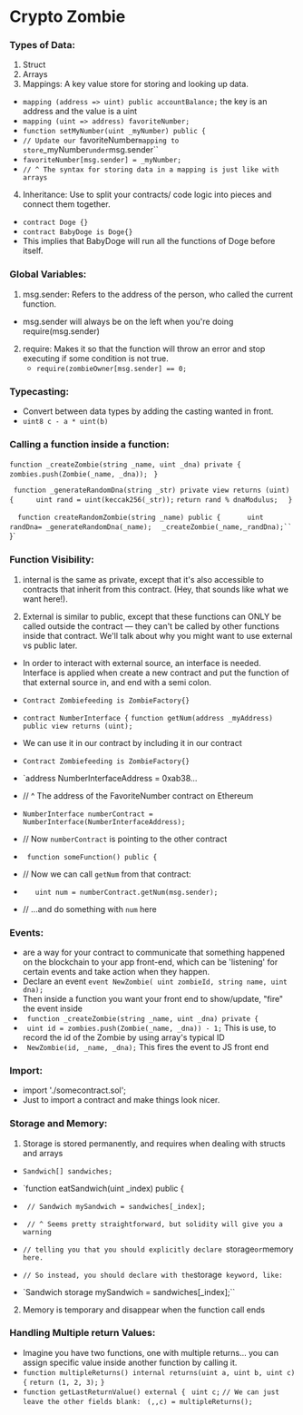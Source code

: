 # Crypto Zombie


### Types of Data: 
1. Struct
2. Arrays
3. Mappings: A key value store for storing and looking up data. 
  - `mapping (address => uint) public accountBalance;`  the key is an address and the value is a uint
  - `mapping (uint => address) favoriteNumber;`
  - `function setMyNumber(uint _myNumber) public {`
  - `// Update our `favoriteNumber` mapping to store `_myNumber` under `msg.sender``
  - `favoriteNumber[msg.sender] = _myNumber;`
  - `// ^ The syntax for storing data in a mapping is just like with arrays`
 4. Inheritance: Use to split your contracts/ code logic into pieces and connect them together.
 - `contract Doge {}` 
 - `contract BabyDoge is Doge{}` 
 - This implies that BabyDoge will run all the functions of Doge before itself.
  

### Global Variables: 
1. msg.sender: Refers to the address of the person, who called the current function. 
- msg.sender will always be on the left when you're doing require(msg.sender)
2. require: Makes it so that the function will throw an error and stop executing if some condition is not true.
      - `require(zombieOwner[msg.sender] == 0;`

### Typecasting: 
- Convert between data types by adding the casting wanted in front.
- `uint8 c - a * uint(b)`

### Calling a function inside a function:

`function _createZombie(string _name, uint _dna) private {`
       ` zombies.push(Zombie(_name, _dna));`
  `  } `

   ` function _generateRandomDna(string _str) private view returns (uint) {`
   `     uint rand = uint(keccak256(_str));`
        `return rand % dnaModulus;`
  `  }`

  `  function createRandomZombie(string _name) public {`
  `      uint randDna= _generateRandomDna(_name);`
     `   _createZombie(_name,_randDna);``
  `  }`
  
### Function Visibility:  
1. internal is the same as private, except that it's also accessible to contracts that inherit from this contract. (Hey, that sounds like what we want here!).

2. External is similar to public, except that these functions can ONLY be called outside the contract — they can't be called by other functions inside that contract. We'll talk about why you might want to use external vs public later.
- In order to interact with external source, an interface is needed. Interface is applied when create a new contract and put the function of that external source in, and end with a semi colon. 
- `Contract Zombiefeeding is ZombieFactory{}`
- `contract NumberInterface {`
  `function getNum(address _myAddress) public view returns (uint);`
- We can use it in our contract by including it in our contract
- `Contract Zombiefeeding is ZombieFactory{}`
- `address NumberInterfaceAddress = 0xab38... 
-  // ^ The address of the FavoriteNumber contract on Ethereum
-  `NumberInterface numberContract = NumberInterface(NumberInterfaceAddress);`
-  // Now `numberContract` is pointing to the other contract

- ` function someFunction() public {`
-    // Now we can call `getNum` from that contract:
- `   uint num = numberContract.getNum(msg.sender);`
-    // ...and do something with `num` here

### Events:  
- are a way for your contract to communicate that something happened on the blockchain to your app front-end, which can be 'listening' for certain events and take action when they happen.
- Declare an event `event NewZombie( uint zombieId, string name, uint dna);`
- Then inside a function you want your front end to show/update, "fire" the event inside
- ` function _createZombie(string _name, uint _dna) private {`
- ` uint id = zombies.push(Zombie(_name, _dna)) - 1;` This is use, to record the id of the Zombie by using array's typical ID 
- ` NewZombie(id, _name, _dna);` This fires the event to JS front end


### Import: 
- import './somecontract.sol'; 
- Just to import a contract and make things look nicer.

### Storage and Memory:
1. Storage is stored permanently, and requires when dealing with structs and arrays

  - `Sandwich[] sandwiches;`

  - `function eatSandwich(uint _index) public {
  - ` // Sandwich mySandwich = sandwiches[_index];`

  - ` // ^ Seems pretty straightforward, but solidity will give you a warning`
-  `// telling you that you should explicitly declare `storage` or `memory` here.`

- ` // So instead, you should declare with the `storage` keyword, like:`
- `Sandwich storage mySandwich = sandwiches[_index];``
2. Memory is temporary and disappear when the function call ends

### Handling Multiple return Values:
- Imagine you have two functions, one with multiple returns... you can assign specific value inside another function by calling it.
- `function multipleReturns() internal returns(uint a, uint b, uint c) {`
  `return (1, 2, 3);`
`}`
- `function getLastReturnValue() external {`
 ` uint c;`
  `// We can just leave the other fields blank:`
 ` (,,c) = multipleReturns();`
